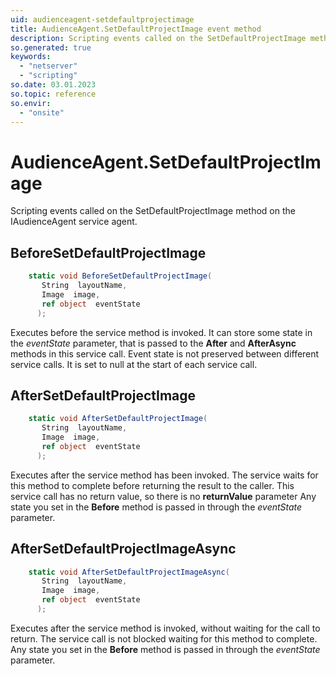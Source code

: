 ```yaml
---
uid: audienceagent-setdefaultprojectimage
title: AudienceAgent.SetDefaultProjectImage event method
description: Scripting events called on the SetDefaultProjectImage method on the AudienceAgent service agent.
so.generated: true
keywords:
  - "netserver"
  - "scripting"
so.date: 03.01.2023
so.topic: reference
so.envir:
  - "onsite"
---
```

# AudienceAgent.SetDefaultProjectImage

Scripting events called on the <see cref='M:SuperOffice.CRM.Services.IAudienceAgent.SetDefaultProjectImage'>SetDefaultProjectImage</see> method on the <see cref='IAudienceAgent'>IAudienceAgent</see>  service agent.

## BeforeSetDefaultProjectImage
```cs
    static void BeforeSetDefaultProjectImage(
       String  layoutName,
       Image  image,
       ref object  eventState
      );
```
Executes before the service method is invoked.
It can store some state in the *eventState* parameter, that is passed to the **After** and **AfterAsync** methods in this service call.
Event state is not preserved between different service calls. It is set to null at the start of each service call.
## AfterSetDefaultProjectImage
```cs
    static void AfterSetDefaultProjectImage(
       String  layoutName,
       Image  image,
       ref object  eventState
      );
```
Executes after the service method has been invoked. The service waits for this method to complete before returning the result to the caller.
This service call has no return value, so there is no **returnValue** parameter
Any state you set in the **Before** method is passed in through the *eventState* parameter.
## AfterSetDefaultProjectImageAsync
```cs
    static void AfterSetDefaultProjectImageAsync(
       String  layoutName,
       Image  image,
       ref object  eventState
      );
```
Executes after the service method is invoked, without waiting for the call to return.
The service call is not blocked waiting for this method to complete.
Any state you set in the **Before** method is passed in through the *eventState* parameter.

